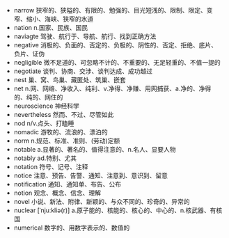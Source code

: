 - narrow 狭窄的、狭隘的、有限的、勉强的、目光短浅的、限制、限定、变窄、缩小、海峡、狭窄的水道
- nation n.国家、民族、国民
- naviagte 驾驶、航行于、导航、航行、找到正确方法
- negative 消极的、负面的、否定的、负极的、阴性的、否定、拒绝、底片、负片、证伪
- negligible 微不足道的、可忽略不计的、不重要的、无足轻重的、不值一提的
- negotiate 谈判、协商、交涉、谈判达成、成功越过
- nest 巢、窝、鸟巢、藏匿处、筑巢、嵌套
- net n.网、网络、净收入、纯利、v.净得、净赚、用网捕获、a.净的、净得的、纯的、网住的
- neuroscience 神经科学
- nevertheless 然而、不过、尽管如此
- nod n/v.点头、打瞌睡
- nomadic 游牧的、流浪的、漂泊的
- norm n.规范、标准、准则、(劳动)定额
- notable a.显著的、著名的、值得注意的、n.名人、显要人物
- notably ad.特别、尤其
- notation 符号、记号、注释
- notice 注意、预告、告警、通知、注意到、意识到、留意
- notification 通知、通知单、布告、公布
- notion 观念、概念、信念、理解
- novel 小说、新法、附律、新颖的、与众不同的、珍奇的、异常的
- nuclear [ˈnjuːkliə(r)] a.原子能的、核能的、核心的、中心的、n.核武器、有核国
- numerical 数字的、用数字表示的、数值的